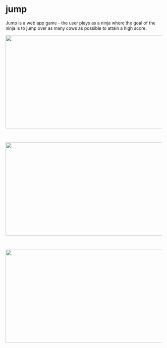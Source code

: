 # jump

Jump is a web app game - the user plays as a ninja where the goal of the ninja is to jump over as many cows as possible to attain a high score.

<p align="center">
  <img width="550" height="300" src="https://github.com/bensadel/jump/assets/95494769/f112cea5-030c-4b5b-a8c1-ad247b318aad">
</p>
<br>
<p align="center">
  <img width="550" height="300" src="https://github.com/bensadel/jump/assets/95494769/7e3b2e77-096d-4dfc-83d1-f51ccbadc212">
</p>
<br>
<p align="center">
  <img width="550" height="300" src="https://github.com/bensadel/jump/assets/95494769/2de97949-dd39-40fb-bf3f-fa442d0dd719">
</p>

